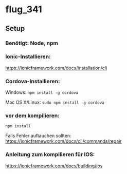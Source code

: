 # flug_341

## Setup

### Benötigt: Node, npm

### Ionic-Installieren: 
https://ionicframework.com/docs/installation/cli

### Cordova-Installieren: 
Windows: `npm install -g cordova`

Mac OS X/Linux: `sudo npm install -g cordova`

### vor dem kompilieren:
`npm install`

Falls Fehler auftauchen sollten: https://ionicframework.com/docs/cli/commands/repair

### Anleitung zum kompilieren für IOS: 
https://ionicframework.com/docs/building/ios
